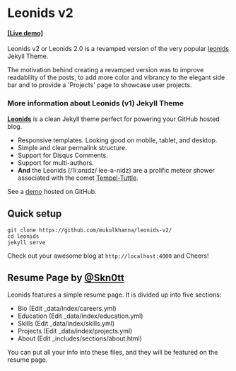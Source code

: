 # Leonids v2

#### [[Live demo]](http://renyuanz.github.io/leonids) 


Leonids v2 or Leonids 2.0 is a revamped version of the very popular [leonids](http://renyuanz.github.io/leonids) Jekyll Theme.

[](https://user-images.githubusercontent.com/24846546/67464494-ef97a000-f632-11e9-86d8-6eae43428b0b.png)

The motivation behind creating a revamped version was to improve readability
of the posts, to add more color and vibrancy to the elegant side bar and to
provide a 'Projects' page to showcase user projects. 

### More information about Leonids (v1) Jekyll Theme

**[Leonids](http://renyuanz.github.io/leonids)** is a clean Jekyll theme perfect for powering your GitHub hosted blog.


* Responsive templates. Looking good on mobile, tablet, and desktop.
* Simple and clear permalink structure.
* Support for Disqus Comments.
* Support for multi-authors.
* **And** the Leonids (/ˈliːənɪdz/ lee-ə-nidz) are a prolific meteor shower associated with the comet [Tempel-Tuttle](https://en.wikipedia.org/wiki/55P/Tempel%E2%80%93Tuttle).

See a [demo](http://renyuanz.github.io/leonids) hosted on GitHub.

## Quick setup

```
git clone https://github.com/mukulkhanna/leonids-v2/
cd leonids
jekyll serve
```

Check out your awesome blog at `http://localhost:4000` and Cheers!


## Resume Page by [@Skn0tt](https://github.com/Skn0tt)
Leonids features a simple resume page. It is divided up into five sections:

* Bio (Edit \_data/index/careers.yml)
* Education (Edit \_data/index/education.yml)
* Skills (Edit \_data/index/skills.yml)
* Projects (Edit \_data/index/projects.yml)
* About (Edit \_includes/sections/about.html)

You can put all your info into these files, and they will be featured on the resume page.

